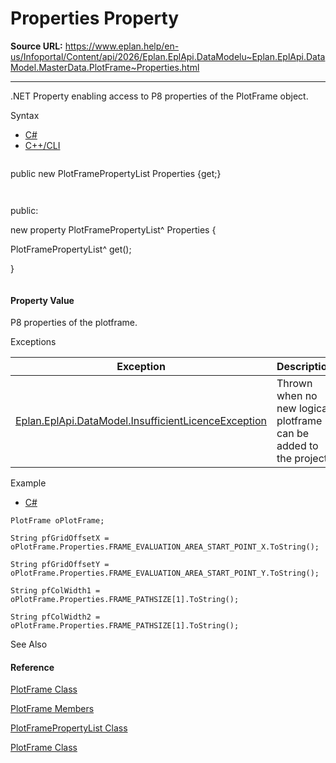 # Properties Property

**Source URL:** https://www.eplan.help/en-us/Infoportal/Content/api/2026/Eplan.EplApi.DataModelu~Eplan.EplApi.DataModel.MasterData.PlotFrame~Properties.html

---

.NET Property enabling access to P8 properties of the PlotFrame object.

Syntax

- [C#](#i-syntax-CS)
- [C++/CLI](#i-syntax-CPP2005)

```
```
public new PlotFramePropertyList Properties {get;}
```
```

```
```
public:
new property PlotFramePropertyList^ Properties {
   PlotFramePropertyList^ get();
}
```
```

#### Property Value

P8 properties of the plotframe.

Exceptions

| Exception | Description |
| --- | --- |
| [Eplan.EplApi.DataModel.InsufficientLicenceException](Eplan.EplApi.DataModelu~Eplan.EplApi.DataModel.InsufficientLicenceException.html) | Thrown when no new logical plotframe can be added to the project. |

Example

- [C#](#i-tab-content-df4345cf-589b-4da2-966a-f59531a484b6)

```
PlotFrame oPlotFrame;
String pfGridOffsetX = oPlotFrame.Properties.FRAME_EVALUATION_AREA_START_POINT_X.ToString();
String pfGridOffsetY = oPlotFrame.Properties.FRAME_EVALUATION_AREA_START_POINT_Y.ToString();
String pfColWidth1 = oPlotFrame.Properties.FRAME_PATHSIZE[1].ToString();
String pfColWidth2 = oPlotFrame.Properties.FRAME_PATHSIZE[1].ToString();
```

See Also

#### Reference

[PlotFrame Class](Eplan.EplApi.DataModelu~Eplan.EplApi.DataModel.MasterData.PlotFrame.html)
  
[PlotFrame Members](Eplan.EplApi.DataModelu~Eplan.EplApi.DataModel.MasterData.PlotFrame_members.html)
  
[PlotFramePropertyList Class](Eplan.EplApi.DataModelu~Eplan.EplApi.DataModel.MasterData.PlotFramePropertyList.html)
  
[PlotFrame Class](Eplan.EplApi.DataModelu~Eplan.EplApi.DataModel.MasterData.PlotFrame.html)